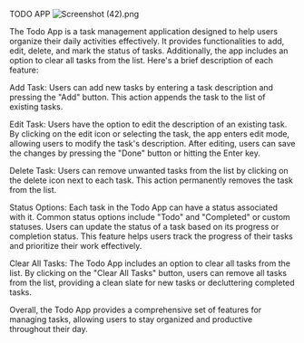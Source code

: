 TODO APP
![Screenshot (42).png]([https://github.com/username/repository/blob/master/image.png](https://github.com/biswaljyotirmaya/Todo-APP/assets/140167637/f3b0bdc6-71f8-4e78-af8f-7fa1c14f55bf))

The Todo App is a task management application designed to help users organize their daily activities effectively. It provides functionalities to add, edit, delete, and mark the status of tasks. Additionally, the app includes an option to clear all tasks from the list. Here's a brief description of each feature:

Add Task: Users can add new tasks by entering a task description and pressing the "Add" button. This action appends the task to the list of existing tasks.

Edit Task: Users have the option to edit the description of an existing task. By clicking on the edit icon or selecting the task, the app enters edit mode, allowing users to modify the task's description. After editing, users can save the changes by pressing the "Done" button or hitting the Enter key.

Delete Task: Users can remove unwanted tasks from the list by clicking on the delete icon next to each task. This action permanently removes the task from the list.

Status Options: Each task in the Todo App can have a status associated with it. Common status options include "Todo" and "Completed" or custom statuses. Users can update the status of a task based on its progress or completion status. This feature helps users track the progress of their tasks and prioritize their work effectively.

Clear All Tasks: The Todo App includes an option to clear all tasks from the list. By clicking on the "Clear All Tasks" button, users can remove all tasks from the list, providing a clean slate for new tasks or decluttering completed tasks.

Overall, the Todo App provides a comprehensive set of features for managing tasks, allowing users to stay organized and productive throughout their day.
